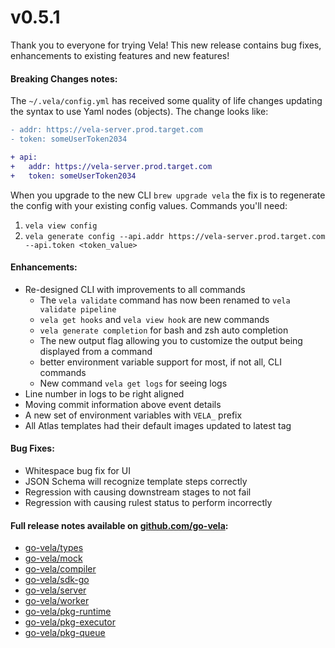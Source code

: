 # v0.5.1

Thank you to everyone for trying Vela! This new release contains bug fixes, enhancements to existing features and new features!

#### Breaking Changes notes:

The `~/.vela/config.yml` has received some quality of life changes updating the syntax to use Yaml nodes (objects). The change looks like:

```diff
- addr: https://vela-server.prod.target.com
- token: someUserToken2034

+ api:
+   addr: https://vela-server.prod.target.com
+   token: someUserToken2034
```

When you upgrade to the new CLI `brew upgrade vela` the fix is to regenerate the config with your existing config values. Commands you'll need:

1. `vela view config`
2. `vela generate config --api.addr https://vela-server.prod.target.com --api.token <token_value>`

#### Enhancements:

* Re-designed CLI with improvements to all commands
  * The `vela validate` command has now been renamed to `vela validate pipeline`
  * `vela get hooks` and `vela view hook` are new commands
  * `vela generate completion` for bash and zsh auto completion
  * The new output flag allowing you to customize the output being displayed from a command 
  * better environment variable support for most, if not all, CLI commands
  * New command `vela get logs` for seeing logs
* Line number in logs to be right aligned
* Moving commit information above event details
* A new set of environment variables with `VELA_` prefix
* All Atlas templates had their default images updated to latest tag

#### Bug Fixes:

* Whitespace bug fix for UI
* JSON Schema will recognize template steps correctly
* Regression with causing downstream stages to not fail
* Regression with causing rulest status to perform incorrectly

#### Full release notes available on [github.com/go-vela](https://github.com/go-vela):

* [go-vela/types](https://github.com/go-vela/types/releases)
* [go-vela/mock](https://github.com/go-vela/mock/releases)
* [go-vela/compiler](https://github.com/go-vela/compiler/releases)
* [go-vela/sdk-go](https://github.com/go-vela/sdk-go/releases)
* [go-vela/server](https://github.com/go-vela/server/releases)
* [go-vela/worker](https://github.com/go-vela/worker/releases)
* [go-vela/pkg-runtime](https://github.com/go-vela/pkg-runtime/releases)
* [go-vela/pkg-executor](https://github.com/go-vela/pkg-executor/releases)
* [go-vela/pkg-queue](https://github.com/go-vela/pkg-queue/releases)